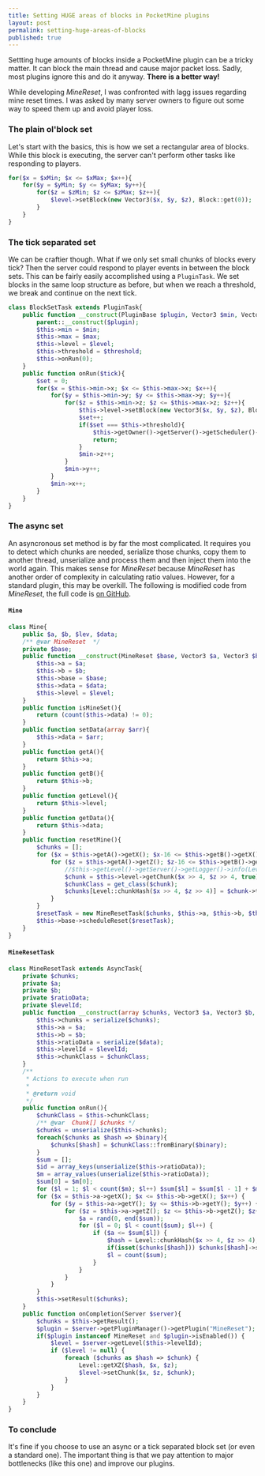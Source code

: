 ```yaml
---
title: Setting HUGE areas of blocks in PocketMine plugins
layout: post
permalink: setting-huge-areas-of-blocks
published: true
---
```

Settting huge amounts of blocks inside a PocketMine plugin can be a tricky matter. It can block the main thread and cause major packet loss. Sadly, most plugins ignore this and do it anyway. **There is a better way!**

While developing *MineReset*, I was confronted with lagg issues regarding mine reset times. I was asked by many server owners to figure out some way to speed them up and avoid player loss. 

### The plain ol'block set
Let's start with the basics, this is how we set a rectangular area of blocks. While this block is executing, the server can't perform other tasks like responding to players.

```php
for($x = $xMin; $x <= $xMax; $x++){
	for($y = $yMin; $y <= $yMax; $y++){
    	for($z = $zMin; $z <= $zMax; $z++){
        	$level->setBlock(new Vector3($x, $y, $z), Block::get(0));
        }
    }
}
```

### The tick separated set
We can be craftier though. What if we only set small chunks of blocks every tick? Then the server could respond to player events in between the block sets. This can be fairly easily accomplished using a `PluginTask`. We set blocks in the same loop structure as before, but when we reach a threshold, we break and continue on the next tick.


```php
class BlockSetTask extends PluginTask{
	public function __construct(PluginBase $plugin, Vector3 $min, Vector3 $max, Level $level, $threshold = 100){
    	parent::__construct($plugin);
        $this->min = $min;
        $this->max = $max;
        $this->level = $level;
        $this->threshold = $threshold;
        $this->onRun(0);
    }
    public function onRun($tick){
    	$set = 0;
    	for($x = $this->min->x; $x <= $this->max->x; $x++){
        	for($y = $this->min->y; $y <= $this->max->y; $y++){
            	for($z = $this->min->z; $z <= $this->max->z; $z++){
                	$this->level->setBlock(new Vector3($x, $y, $z), Block::get(0));
                    $set++;
                    if($set === $this->threshold){
                    	$this->getOwner()->getServer()->getScheduler()->scheduleDelayedTask($this, 1);
                        return;
                    }
                	$min->z++;
                }
            	$min->y++;
            }
        	$min->x++;
        }
    }
}
```

### The async set
An asyncronous set method is by far the most complicated. It requires you to detect which chunks are needed, serialize those chunks, copy them to another thread, unserialize and process them and then inject them into the world again. This makes sense for *MineReset* because *MineReset* has another order of complexity in calculating ratio values. However, for a standard plugin, this may be overkill. The following is modified code from *MineReset*, the full code is [on GitHub](https://github.com/Falkirks/MineReset).

#### `Mine`

```php
class Mine{
    public $a, $b, $lev, $data;
    /** @var MineReset  */
    private $base;
    public function __construct(MineReset $base, Vector3 $a, Vector3 $b, Level $level, array $data = []){
        $this->a = $a;
        $this->b = $b;
        $this->base = $base;
        $this->data = $data;
        $this->level = $level;
    }
    public function isMineSet(){
        return (count($this->data) != 0);
    }
    public function setData(array $arr){
        $this->data = $arr;
    }
    public function getA(){
        return $this->a;
    }
    public function getB(){
        return $this->b;
    }
    public function getLevel(){
        return $this->level;
    }
    public function getData(){
        return $this->data;
    }
    public function resetMine(){
        $chunks = [];
        for ($x = $this->getA()->getX(); $x-16 <= $this->getB()->getX(); $x += 16){
            for ($z = $this->getA()->getZ(); $z-16 <= $this->getB()->getZ(); $z += 16) {
                //$this->getLevel()->getServer()->getLogger()->info(Level::chunkHash($x >> 4, $z >> 4));
                $chunk = $this->level->getChunk($x >> 4, $z >> 4, true);
                $chunkClass = get_class($chunk);
                $chunks[Level::chunkHash($x >> 4, $z >> 4)] = $chunk->toBinary();
            }
        }
        $resetTask = new MineResetTask($chunks, $this->a, $this->b, $this->data, $this->getLevel()->getId(), $chunkClass);
        $this->base->scheduleReset($resetTask);
    }
}
```

#### `MineResetTask`
```php
class MineResetTask extends AsyncTask{
    private $chunks;
    private $a;
    private $b;
    private $ratioData;
    private $levelId;
    public function __construct(array $chunks, Vector3 $a, Vector3 $b, array $data, $levelId, $chunkClass){
        $this->chunks = serialize($chunks);
        $this->a = $a;
        $this->b = $b;
        $this->ratioData = serialize($data);
        $this->levelId = $levelId;
        $this->chunkClass = $chunkClass;
    }
    /**
     * Actions to execute when run
     *
     * @return void
     */
    public function onRun(){
        $chunkClass = $this->chunkClass;
        /** @var  Chunk[] $chunks */
        $chunks = unserialize($this->chunks);
        foreach($chunks as $hash => $binary){
            $chunks[$hash] = $chunkClass::fromBinary($binary);
        }
        $sum = [];
        $id = array_keys(unserialize($this->ratioData));
        $m = array_values(unserialize($this->ratioData));
        $sum[0] = $m[0];
        for ($l = 1; $l < count($m); $l++) $sum[$l] = $sum[$l - 1] + $m[$l];
        for ($x = $this->a->getX(); $x <= $this->b->getX(); $x++) {
            for ($y = $this->a->getY(); $y <= $this->b->getY(); $y++) {
                for ($z = $this->a->getZ(); $z <= $this->b->getZ(); $z++) {
                    $a = rand(0, end($sum));
                    for ($l = 0; $l < count($sum); $l++) {
                        if ($a <= $sum[$l]) {
                            $hash = Level::chunkHash($x >> 4, $z >> 4);
                            if(isset($chunks[$hash])) $chunks[$hash]->setBlock($x & 0x0f, $y & 0x7f, $z & 0x0f, $id[$l] & 0xff, 0);
                            $l = count($sum);
                        }
                    }
                }
            }
        }
        $this->setResult($chunks);
    }
    public function onCompletion(Server $server){
        $chunks = $this->getResult();
        $plugin = $server->getPluginManager()->getPlugin("MineReset");
        if($plugin instanceof MineReset and $plugin->isEnabled()) {
            $level = $server->getLevel($this->levelId);
            if ($level != null) {
                foreach ($chunks as $hash => $chunk) {
                    Level::getXZ($hash, $x, $z);
                    $level->setChunk($x, $z, $chunk);
                }
            }
        }
    }
}
```

### To conclude
It's fine if you choose to use an async or a tick separated block set (or even a standard one). The important thing is that we pay attention to major bottlenecks (like this one) and improve our plugins.



